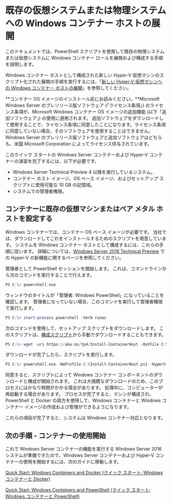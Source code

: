 # 既存の仮想システムまたは物理システムへの Windows コンテナー ホストの展開

このドキュメントでは、PowerShell スクリプトを使用して既存の物理システムまたは仮想システムに Windows コンテナー ロールを展開および構成する手順を説明します。

Windows コンテナー ホストとして構成された新しい Hyper-V 仮想マシンのスクリプト化された展開の手順を実行するには、「[新しい Hyper-V 仮想マシンへの Windows コンテナー ホストの展開](./container_setup.md)」を参照してください。

**コンテナー OS イメージのインストール前にお読みください。**Microsoft Windows Server のプレリリース版ソフトウェア (「ライセンス条項」) のライセンス条項が、Microsoft Windows コンテナー OS イメージの追加機能 (以下「追加ソフトウェア」) の使用に適用されます。 追加ソフトウェアをダウンロードして使用することで、ライセンス条項に同意したことになります。ライセンス条項に同意していない場合、そのソフトウェアを使用することはできません。 Windows Server のプレリリース版ソフトウェアと追加ソフトウェアはどちらも、米国 Microsoft Corporation によってライセンス供与されています。

このクイック スタートの Windows Server コンテナーおよび Hyper-V コンテナーの演習を完了するには、以下が必要です。

* Windows Server Technical Preview 4 以降を実行しているシステム。
* コンテナー ホスト イメージ、OS ベース イメージ、およびセットアップ スクリプトに使用可能な 10 GB の記憶域。
* システムでの管理者権限。

## コンテナーに既存の仮想マシンまたはベア メタル ホストを設定する

Windows コンテナーでは、コンテナー OS ベース イメージが必要です。 当社では、ダウンロードしてこれをインストールするためのスクリプトを用意しています。 システムを Windows コンテナー ホストとして構成するには、これらの手順に従います。 詳細については、[Windows Server 2016 Technical Preview](https://tnstage.redmond.corp.microsoft.com/en-US/library/dn765471.aspx#BKMK_nested) での Hyper-V の新機能に関するページを参照してください。

管理者として PowerShell セッションを開始します。 これは、コマンドラインから次のコマンドを実行することで行えます。

``` powershell
PS C:\> powershell.exe
```

ウィンドウのタイトルが「管理者: Windows PowerShell」になっていることを確認します。 管理者になっていない場合、このコマンドを実行して管理者権限で実行します。

``` powershell
PS C:\> start-process powershell -Verb runas
```

次のコマンドを使用して、セットアップ スクリプトをダウンロードします。 このスクリプトは、[構成スクリプト](https://aka.ms/tp4/Install-ContainerHost)から手動でダウンロードすることもできます。

``` PowerShell
PS C:\> wget -uri https://aka.ms/tp4/Install-ContainerHost -OutFile C:\Install-ContainerHost.ps1
```

 ダウンロードが完了したら、スクリプトを実行します。
``` PowerShell
PS C:\> powershell.exe -NoProfile C:\Install-ContainerHost.ps1 -HyperV
```

同意すると、スクリプトによって Windows コンテナー コンポーネントのダウンロードと構成が開始されます。 これは大規模なダウンロードのため、このプロセスにはかなり時間がかかる場合があります。 処理中に、コンピューターが再起動する場合があります。 プロセスが完了すると、マシンが構成され、PowerShell と Docker の両方を使用して、Windows コンテナーと Windows コンテナー イメージの作成および管理ができるようになります。

 これらの項目が完了すると、システムは Windows コンテナー対応となります。

## 次の手順 - コンテナーの使用開始

これで Windows Server コンテナーの機能を実行する Windows Server 2016 システムが準備できたので、Windows Server コンテナーおよび Hyper-V コンテナーの使用を開始するには、次のガイドに移動します。

[Quick Start: Windows Containers and Docker (クイック スタート: Windows コンテナーと Docker)](./manage_docker.md)

[Quick Start: Windows Containers and PowerShell (クイック スタート: Windows コンテナーと PowerShell)](./manage_powershell.md)




<!--HONumber=Feb16_HO2-->
